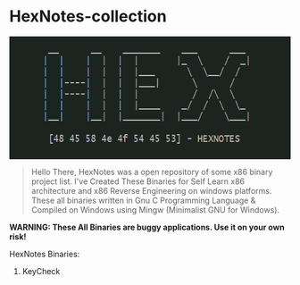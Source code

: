 # HexNotes-collection

<p align="center">
    <img align="center" height="220" width="580" alt="hexnotes" src="hexnotes.png"></img>
</p>

> Hello There, HexNotes was a open repository of some x86 binary project list. I've Created These Binaries for Self Learn x86 architecture and x86 Reverse Engineering on windows platforms. These all binaries written in Gnu C Programming Language & Compiled on Windows using Mingw (Minimalist GNU for Windows).

**WARNING: These All Binaries are buggy applications. Use it on your own risk!**

HexNotes Binaries:

1. KeyCheck
